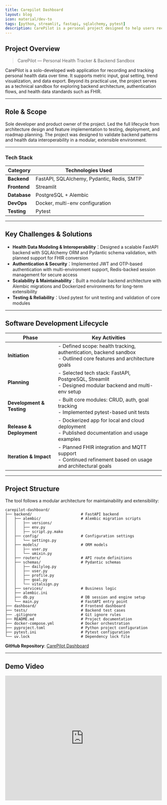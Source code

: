 ```yaml
---
title: Carepilot Dashboard
layout: blog
icon: material/dev-to
tags: [python, streamlit, fastapi, sqlalchemy, pytest]
description: CarePilot is a personal project designed to help users record and track their health data over time. 
---
```



## Project Overview  

> CarePilot — Personal Health Tracker & Backend Sandbox

CarePilot is a solo-developed web application for recording and tracking personal health data over time. It supports metric input, goal setting, trend visualization, and data export. Beyond its practical use, the project serves as a technical sandbox for exploring backend architecture, authentication flows, and health data standards such as FHIR.

---

## Role & Scope  
Sole developer and product owner of the project. Led the full lifecycle from architecture design and feature implementation to testing, deployment, and roadmap planning. The project was designed to validate backend patterns and health data interoperability in a modular, extensible environment.

---

### Tech Stack  

| Category     | Technologies Used                                      |
|--------------|--------------------------------------------------------|
| **Backend**  | FastAPI, SQLAlchemy, Pydantic, Redis, SMTP             |
| **Frontend** | Streamlit                                              |
| **Database** | PostgreSQL + Alembic                                   |
| **DevOps**   | Docker, multi-env configuration                        |
| **Testing**  | Pytest                                                 |

---

## Key Challenges & Solutions  

- **Health Data Modeling & Interoperability**：Designed a scalable FastAPI backend with SQLAlchemy ORM and Pydantic schema validation, with planned support for FHIR conversion  
- **Authentication & Security**：Implemented JWT and OTP-based authentication with multi-environment support, Redis-backed session management for secure access  
- **Scalability & Maintainability**：Built a modular backend architecture with Alembic migrations and Dockerized environments for long-term extensibility  
- **Testing & Reliability**：Used pytest for unit testing and validation of core modules

---

## Software Development Lifecycle  

| Phase                   | Key Activities                                                                 |
|-------------------------|--------------------------------------------------------------------------------|
| **Initiation**          | - Defined scope: health tracking, authentication, backend sandbox<br>- Outlined core features and architecture goals |
| **Planning**            | - Selected tech stack: FastAPI, PostgreSQL, Streamlit<br>- Designed modular backend and multi-env setup |
| **Development & Testing** | - Built core modules: CRUD, auth, goal tracking<br>- Implemented pytest-based unit tests |
| **Release & Deployment** | - Dockerized app for local and cloud deployment<br>- Published documentation and usage examples |
| **Iteration & Impact**   | - Planned FHIR integration and MQTT support<br>- Continued refinement based on usage and architectural goals |

---

## Project Structure
The tool follows a modular architecture for maintainability and extensibility:

```
carepilot-dashboard/
├── backend/                      # FastAPI backend
│   ├── alembic/                  # Alembic migration scripts
│   │   ├── versions/
│   │   ├── env.py
│   │   ├── script.py.mako
│   ├── config/                   # Configuration settings
│   │   └── settings.py
│   ├── models/                   # ORM models
│   │   ├── user.py
│   │   └── umixin.py
│   ├── routers/                  # API route definitions
│   ├── schemas/                  # Pydantic schemas
│   │   ├── dailylog.py
│   │   ├── user.py
│   │   ├── profile.py
│   │   ├── goal.py
│   │   └── vitalsign.py
│   ├── services/                 # Business logic
│   ├── alembic.ini
│   ├── db.py                     # DB session and engine setup
│   └── main.py                   # FastAPI entry point
├── dashboard/                    # Frontend dashboard
├── tests/                        # Backend test cases
├── .gitignore                    # Git ignore rules
├── README.md                     # Project documentation
├── docker-compose.yml            # Docker orchestration
├── pyproject.toml                # Python project configuration
├── pytest.ini                    # Pytest configuration
└── uv.lock                       # Dependency lock file

```

**GitHub Repository**: [CarePilot Dashboard](https://github.com/maudes/carepilot-dashboard)

---

## Demo Video

<iframe width="100%" height="400" src="https://www.youtube.com/embed/vUQTXPYX7bw" frameborder="0" allowfullscreen></iframe>

<br>
